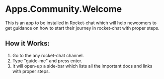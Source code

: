 # Apps.Community.Welcome
This is an app to be installed in Rocket-chat which will help newcomers to get guidance on how to start their journey in rocket-chat with proper steps.

## How it Works:
<ol>
  <li>Go to the any rocket-chat channel.</li>
  <li>Type "guide-me" and press enter.</li>
  <li>It will open-up a side-bar which lists all the important docs and links with proper steps.</li>
</ol>

